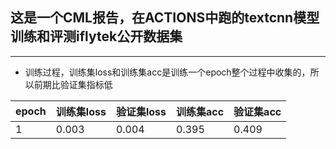 ## 这是一个CML报告，在ACTIONS中跑的textcnn模型训练和评测iflytek公开数据集

---
+ 训练过程，训练集loss和训练集acc是训练一个epoch整个过程中收集的，所以前期比验证集指标低

|epoch|训练集loss|验证集loss|训练集acc|验证集acc|
|-|-|-|-|-|
|1|0.003|0.004|0.395|0.409|
